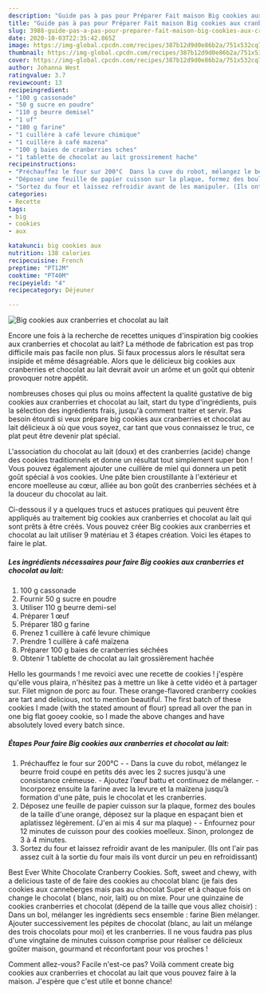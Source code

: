 ```yaml
---
description: "Guide pas à pas pour Préparer Fait maison Big cookies aux cranberries et chocolat au lait"
title: "Guide pas à pas pour Préparer Fait maison Big cookies aux cranberries et chocolat au lait"
slug: 3988-guide-pas-a-pas-pour-preparer-fait-maison-big-cookies-aux-cranberries-et-chocolat-au-lait
date: 2020-10-03T22:35:42.865Z
image: https://img-global.cpcdn.com/recipes/387b12d9d0e86b2a/751x532cq70/big-cookies-aux-cranberries-et-chocolat-au-lait-photo-principale-de-la-recette.jpg
thumbnail: https://img-global.cpcdn.com/recipes/387b12d9d0e86b2a/751x532cq70/big-cookies-aux-cranberries-et-chocolat-au-lait-photo-principale-de-la-recette.jpg
cover: https://img-global.cpcdn.com/recipes/387b12d9d0e86b2a/751x532cq70/big-cookies-aux-cranberries-et-chocolat-au-lait-photo-principale-de-la-recette.jpg
author: Johanna West
ratingvalue: 3.7
reviewcount: 13
recipeingredient:
- "100 g cassonade"
- "50 g sucre en poudre"
- "110 g beurre demisel"
- "1 uf"
- "180 g farine"
- "1 cuillère à café levure chimique"
- "1 cuillère à café mazena"
- "100 g baies de cranberries sches"
- "1 tablette de chocolat au lait grossirement hache"
recipeinstructions:
- "Préchauffez le four sur 200°C  Dans la cuve du robot, mélangez le beurre froid coupé en petits dés avec les 2 sucres jusqu&#39;à une consistance crémeuse. Ajoutez l’œuf battu et continuez de mélanger. Incorporez ensuite la farine avec la levure et la maïzena jusqu’à formation d&#39;une pâte, puis le chocolat et les cranberries."
- "Déposez une feuille de papier cuisson sur la plaque, formez des boules de la taille d&#39;une orange, déposez sur la plaque en espaçant bien et aplatissez légèrement. (J&#39;en ai mis 4 sur ma plaque)  Enfournez pour 12 minutes de cuisson pour des cookies moelleux. Sinon, prolongez de 3 à 4 minutes."
- "Sortez du four et laissez refroidir avant de les manipuler. (Ils ont l&#39;air pas assez cuit à la sortie du four mais ils vont durcir un peu en refroidissant)"
categories:
- Recette
tags:
- big
- cookies
- aux

katakunci: big cookies aux 
nutrition: 138 calories
recipecuisine: French
preptime: "PT12M"
cooktime: "PT40M"
recipeyield: "4"
recipecategory: Déjeuner

---
```



![Big cookies aux cranberries et chocolat au lait](https://img-global.cpcdn.com/recipes/387b12d9d0e86b2a/751x532cq70/big-cookies-aux-cranberries-et-chocolat-au-lait-photo-principale-de-la-recette.jpg)

Encore une fois à la recherche de recettes uniques d'inspiration big cookies aux cranberries et chocolat au lait? La méthode de fabrication est pas trop difficile mais pas facile non plus. Si faux processus alors le résultat sera insipide et même désagréable. Alors que le délicieux big cookies aux cranberries et chocolat au lait devrait avoir un arôme et un goût qui obtenir provoquer notre appétit.

nombreuses choses qui plus ou moins affectent la qualité gustative de big cookies aux cranberries et chocolat au lait, start du type d'ingrédients, puis la sélection des ingrédients frais, jusqu'à comment traiter et servir. Pas besoin étourdi si veux prépare big cookies aux cranberries et chocolat au lait délicieux à où que vous soyez, car tant que vous connaissez le truc, ce plat peut être devenir plat spécial.

L&#39;association du chocolat au lait (doux) et des cranberries (acide) change des cookies traditionnels et donne un résultat tout simplement super bon ! Vous pouvez également ajouter une cuillère de miel qui donnera un petit goût spécial à vos cookies. Une pâte bien croustillante à l&#39;extérieur et encore moelleuse au cœur, alliée au bon goût des cranberries séchées et à la douceur du chocolat au lait.


Ci-dessous il y a quelques trucs et astuces pratiques qui peuvent être appliqués au traitement big cookies aux cranberries et chocolat au lait qui sont prêts à être créés. Vous pouvez créer Big cookies aux cranberries et chocolat au lait utiliser 9 matériau et 3 étapes création. Voici les étapes to faire le plat.

<!--inarticleads1-->

##### Les ingrédients nécessaires pour faire Big cookies aux cranberries et chocolat au lait:

1.  100 g cassonade
1. Fournir 50 g sucre en poudre
1. Utiliser 110 g beurre demi-sel
1. Préparer 1 œuf
1. Préparer 180 g farine
1. Prenez 1 cuillère à café levure chimique
1. Prendre 1 cuillère à café maïzena
1. Préparer 100 g baies de cranberries séchées
1. Obtenir 1 tablette de chocolat au lait grossièrement hachée


Hello les gourmands ! me revoici avec une recette de cookies ! j&#39;espère qu&#39;elle vous plaira, n&#39;hésitez pas à mettre un like à cette vidéo et à partager sur. Filet mignon de porc au four. These orange-flavored cranberry cookies are tart and delicious, not to mention beautiful. The first batch of these cookies I made (with the stated amount of flour) spread all over the pan in one big flat gooey cookie, so I made the above changes and have absolutely loved every batch since. 

<!--inarticleads2-->

##### Étapes Pour faire Big cookies aux cranberries et chocolat au lait:

1. Préchauffez le four sur 200°C -  - Dans la cuve du robot, mélangez le beurre froid coupé en petits dés avec les 2 sucres jusqu&#39;à une consistance crémeuse. - Ajoutez l’œuf battu et continuez de mélanger. - Incorporez ensuite la farine avec la levure et la maïzena jusqu’à formation d&#39;une pâte, puis le chocolat et les cranberries.
1. Déposez une feuille de papier cuisson sur la plaque, formez des boules de la taille d&#39;une orange, déposez sur la plaque en espaçant bien et aplatissez légèrement. (J&#39;en ai mis 4 sur ma plaque) -  - Enfournez pour 12 minutes de cuisson pour des cookies moelleux. Sinon, prolongez de 3 à 4 minutes.
1. Sortez du four et laissez refroidir avant de les manipuler. (Ils ont l&#39;air pas assez cuit à la sortie du four mais ils vont durcir un peu en refroidissant)


Best Ever White Chocolate Cranberry Cookies. Soft, sweet and chewy, with a delicious taste of de faire des cookies au chocolat blanc (je fais des cookies aux canneberges mais pas au chocolat Super et à chaque fois on change le chocolat ( blanc, noir, lait) ou on mixe. Pour une quinzaine de cookies cranberries et chocolat (dépend de la taille que vous allez choisir) : Dans un bol, mélanger les ingrédients secs ensemble : farine Bien mélanger. Ajouter successivement les pépites de chocolat (blanc, au lait un mélange des trois chocolats pour moi) et les cranberries. Il ne vous faudra pas plus d&#39;une vingtaine de minutes cuisson comprise pour réaliser ce délicieux goûter maison, gourmand et réconfortant pour vos proches ! 


Comment allez-vous? Facile n'est-ce pas? Voilà comment create big cookies aux cranberries et chocolat au lait que vous pouvez faire à la maison. J'espère que c'est utile et bonne chance!

